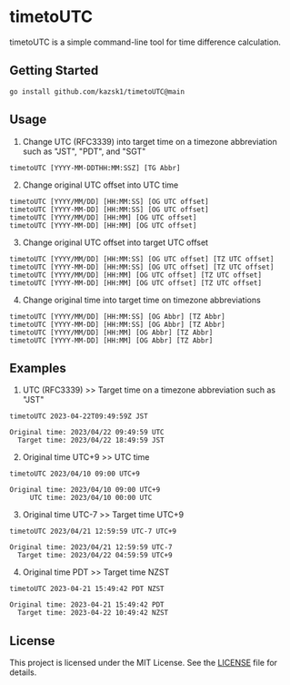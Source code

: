 # timetoUTC
timetoUTC is a simple command-line tool for time difference calculation.


## Getting Started

```
go install github.com/kazsk1/timetoUTC@main
```

## Usage
1. Change UTC (RFC3339) into target time on a timezone abbreviation such as "JST", "PDT", and "SGT"
```
timetoUTC [YYYY-MM-DDTHH:MM:SSZ] [TG Abbr]
```

2. Change original UTC offset into UTC time
```
timetoUTC [YYYY/MM/DD] [HH:MM:SS] [OG UTC offset]
timetoUTC [YYYY-MM-DD] [HH:MM:SS] [OG UTC offset]
timetoUTC [YYYY/MM/DD] [HH:MM] [OG UTC offset]
timetoUTC [YYYY-MM-DD] [HH:MM] [OG UTC offset]
```

3. Change original UTC offset into target UTC offset
```
timetoUTC [YYYY/MM/DD] [HH:MM:SS] [OG UTC offset] [TZ UTC offset]
timetoUTC [YYYY-MM-DD] [HH:MM:SS] [OG UTC offset] [TZ UTC offset]
timetoUTC [YYYY/MM/DD] [HH:MM] [OG UTC offset] [TZ UTC offset]
timetoUTC [YYYY-MM-DD] [HH:MM] [OG UTC offset] [TZ UTC offset]

```

4. Change original time into target time on timezone abbreviations
```
timetoUTC [YYYY/MM/DD] [HH:MM:SS] [OG Abbr] [TZ Abbr]
timetoUTC [YYYY-MM-DD] [HH:MM:SS] [OG Abbr] [TZ Abbr]
timetoUTC [YYYY/MM/DD] [HH:MM] [OG Abbr] [TZ Abbr]
timetoUTC [YYYY-MM-DD] [HH:MM] [OG Abbr] [TZ Abbr]
```

## Examples

1. UTC (RFC3339) >> Target time on a timezone abbreviation such as "JST"
```
timetoUTC 2023-04-22T09:49:59Z JST

Original time: 2023/04/22 09:49:59 UTC
  Target time: 2023/04/22 18:49:59 JST
```

2. Original time UTC+9 >> UTC time
```
timetoUTC 2023/04/10 09:00 UTC+9

Original time: 2023/04/10 09:00 UTC+9
     UTC time: 2023/04/10 00:00 UTC
```

3. Original time UTC-7 >> Target time UTC+9
```
timetoUTC 2023/04/21 12:59:59 UTC-7 UTC+9

Original time: 2023/04/21 12:59:59 UTC-7
  Target time: 2023/04/22 04:59:59 UTC+9
```

4. Original time PDT >> Target time NZST
```
timetoUTC 2023-04-21 15:49:42 PDT NZST

Original time: 2023-04-21 15:49:42 PDT
  Target time: 2023-04-22 10:49:42 NZST
```


## License

This project is licensed under the MIT License. See the [LICENSE](LICENSE.txt) file for details.
